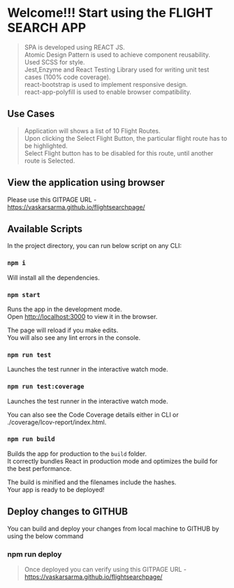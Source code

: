 # Welcome!!! Start using the FLIGHT SEARCH APP

> SPA is developed using REACT JS.\
> Atomic Design Pattern is used to achieve component reusability.\
> Used SCSS for style.\
> Jest,Enzyme and React Testing Library used for writing unit test cases (100% code coverage).\
> react-bootstrap is used to implement responsive design.\
> react-app-polyfill is used to enable browser compatibility.

## Use Cases

> Application will shows a list of 10 Flight Routes.\
> Upon clicking the Select Flight Button, the particular flight route has to be highlighted.\
> Select Flight button has to be disabled for this route, until another route is Selected.

## View the application using browser

Please use this GITPAGE URL - https://vaskarsarma.github.io/flightsearchpage/

## Available Scripts

In the project directory, you can run below script on any CLI:

### `npm i`

Will install all the dependencies.

### `npm start`

Runs the app in the development mode.\
Open [http://localhost:3000](http://localhost:3000) to view it in the browser.

The page will reload if you make edits.\
You will also see any lint errors in the console.

### `npm run test`

Launches the test runner in the interactive watch mode.

### `npm run test:coverage`

Launches the test runner in the interactive watch mode.

You can also see the Code Coverage details either in CLI or ./coverage/lcov-report/index.html.

### `npm run build`

Builds the app for production to the `build` folder.\
It correctly bundles React in production mode and optimizes the build for the best performance.

The build is minified and the filenames include the hashes.\
Your app is ready to be deployed!

## Deploy changes to GITHUB

You can build and deploy your changes from local machine to GITHUB by using the below command 

### npm run deploy

> Once deployed you can verify using this GITPAGE URL - https://vaskarsarma.github.io/flightsearchpage/


